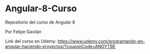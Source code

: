# Angular-8-Curso
Repositorio del curso de Angular 8

Por Felipe Gavilán

Link del curso en Udemy: https://www.udemy.com/programando-en-angular-haciendo-proyectos/?couponCode=ANGYTBE
